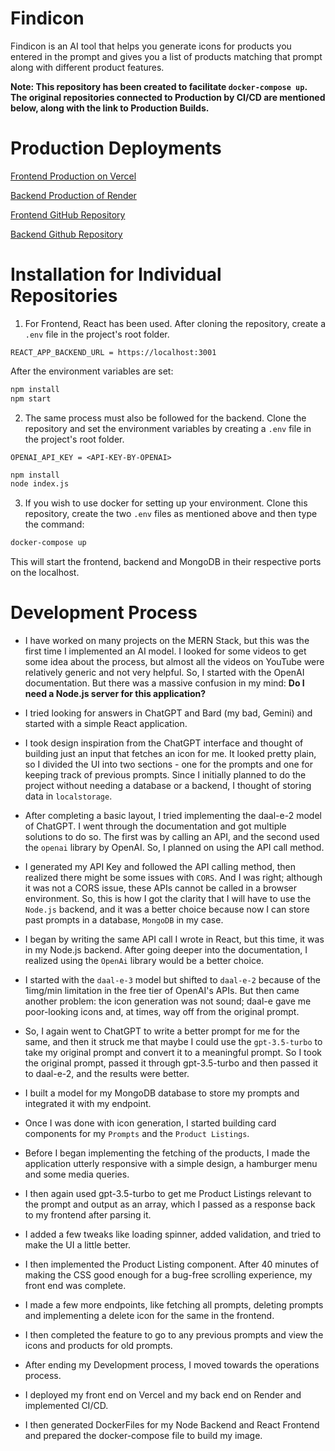# Findicon
Findicon is an AI tool that helps you generate icons for products you entered in the prompt and gives you a list of products matching that prompt along with different product features.

**Note: This repository has been created to facilitate ```docker-compose up```. The original repositories connected to Production by CI/CD are mentioned below, along with the link to Production Builds.**

# Production Deployments
[Frontend Production on Vercel](https://findicon.vercel.app/)

[Backend Production of Render](https://findicon.onrender.com)

[Frontend GitHub Repository](https://github.com/eeshaansethia/findicon)

[Backend Github Repository](https://github.com/eeshaansethia/findicon-server)

# Installation for Individual Repositories
1. For Frontend, React has been used. After cloning the repository, create a ```.env``` file in the project's root folder. 
```.env
REACT_APP_BACKEND_URL = https://localhost:3001
```
After the environment variables are set: 
```bash
npm install
npm start
```
2. The same process must also be followed for the backend. Clone the repository and set the environment variables by creating a ```.env``` file in the project's root folder.
```.env
OPENAI_API_KEY = <API-KEY-BY-OPENAI>
```
```bash
npm install
node index.js
```
3. If you wish to use docker for setting up your environment. Clone this repository, create the two ```.env``` files as mentioned above and then type the command:
```bash
docker-compose up
```
This will start the frontend, backend and MongoDB in their respective ports on the localhost.

# Development Process
- I have worked on many projects on the MERN Stack, but this was the first time I implemented an AI model. I looked for some videos to get some idea about the process, but almost all the videos on YouTube were relatively generic and not very helpful. So, I started with the OpenAI documentation. But there was a massive confusion in my mind: **Do I need a Node.js server for this application?**
- I tried looking for answers in ChatGPT and Bard (my bad, Gemini) and started with a simple React application. 
- I took design inspiration from the ChatGPT interface and thought of building just an input that fetches an icon for me. It looked pretty plain, so I divided the UI into two sections - one for the prompts and one for keeping track of previous prompts. Since I initially planned to do the project without needing a database or a backend, I thought of storing data in ```localstorage```.
- After completing a basic layout, I tried implementing the daal-e-2 model of ChatGPT. I went through the documentation and got multiple solutions to do so. The first was by calling an API, and the second used the ```openai``` library by OpenAI. So, I planned on using the API call method.
- I generated my API Key and followed the API calling method, then realized there might be some issues with ```CORS```. And I was right; although it was not a CORS issue, these APIs cannot be called in a browser environment. So, this is how I got the clarity that I will have to use the ```Node.js``` backend, and it was a better choice because now I can store past prompts in a database, ```MongoDB``` in my case.
- I began by writing the same API call I wrote in React, but this time, it was in my Node.js backend. After going deeper into the documentation, I realized using the ```OpenAi``` library would be a better choice.
- I started with the ```daal-e-3``` model but shifted to ```daal-e-2``` because of the 1img/min limitation in the free tier of OpenAI's APIs. But then came another problem: the icon generation was not sound; daal-e gave me poor-looking icons and, at times, way off from the original prompt.
- So, I again went to ChatGPT to write a better prompt for me for the same, and then it struck me that maybe I could use the ```gpt-3.5-turbo``` to take my original prompt and convert it to a meaningful prompt. So I took the original prompt, passed it through gpt-3.5-turbo and then passed it to daal-e-2, and the results were better.
- I built a model for my MongoDB database to store my prompts and integrated it with my endpoint.
- Once I was done with icon generation, I started building card components for my ```Prompts``` and the ```Product Listings```.
- Before I began implementing the fetching of the products, I made the application utterly responsive with a simple design, a hamburger menu and some media queries.
- I then again used gpt-3.5-turbo to get me Product Listings relevant to the prompt and output as an array, which I passed as a response back to my frontend after parsing it.
- I added a few tweaks like loading spinner, added validation, and tried to make the UI a little better.
- I then implemented the Product Listing component. After 40 minutes of making the CSS good enough for a bug-free scrolling experience, my front end was complete.
- I made a few more endpoints, like fetching all prompts, deleting prompts and implementing a delete icon for the same in the frontend.
- I then completed the feature to go to any previous prompts and view the icons and products for old prompts.

- After ending my Development process, I moved towards the operations process.
- I deployed my front end on Vercel and my back end on Render and implemented CI/CD.
- I then generated DockerFiles for my Node Backend and React Frontend and prepared the docker-compose file to build my image.
